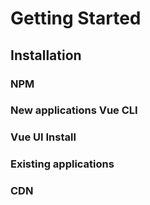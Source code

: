 # Getting Started

## Installation

### NPM

### New applications Vue CLI

### Vue UI Install

### Existing applications

### CDN
